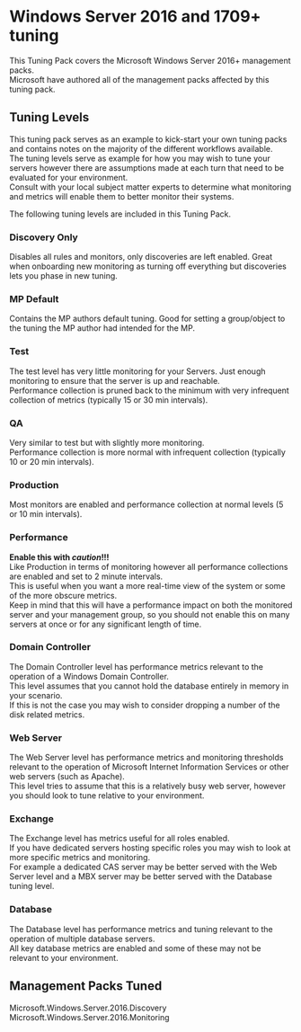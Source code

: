 # Windows Server 2016 and 1709+ tuning

This Tuning Pack covers the Microsoft Windows Server 2016+ management packs.  
Microsoft have authored all of the management packs affected by this tuning pack.

## Tuning Levels

This tuning pack serves as an example to kick-start your own tuning packs and contains notes on the majority of the different workflows available.  
The tuning levels serve as example for how you may wish to tune your servers however there are assumptions made at each turn that need to be evaluated for your environment.  
Consult with your local subject matter experts to determine what monitoring and metrics will enable them to better monitor their systems.  

The following tuning levels are included in this Tuning Pack.  

### Discovery Only

Disables all rules and monitors, only discoveries are left enabled. Great when onboarding new monitoring as turning off everything but discoveries lets you phase in new tuning.  

### MP Default

Contains the MP authors default tuning. Good for setting a group/object to the tuning the MP author had intended for the MP.

### Test

The test level has very little monitoring for your Servers. Just enough monitoring to ensure that the server is up and reachable.  
Performance collection is pruned back to the minimum with very infrequent collection of metrics (typically 15 or 30 min intervals).  

### QA

Very similar to test but with slightly more monitoring.  
Performance collection is more normal with infrequent collection (typically 10 or 20 min intervals).  

### Production

Most monitors are enabled and performance collection at normal levels (5 or 10 min intervals).  

### Performance

**Enable this with _caution_!!!**  
Like Production in terms of monitoring however all performance collections are enabled and set to 2 minute intervals.  
This is useful when you want a more real-time view of the system or some of the more obscure metrics.  
Keep in mind that this will have a performance impact on both the monitored server and your management group, so you should not enable this on many servers at once or for any significant length of time.  

### Domain Controller

The Domain Controller level has performance metrics relevant to the operation of a Windows Domain Controller.  
This level assumes that you cannot hold the database entirely in memory in your scenario.  
If this is not the case you may wish to consider dropping a number of the disk related metrics.  

### Web Server

The Web Server level has performance metrics and monitoring thresholds relevant to the operation of Microsoft Internet Information Services or other web servers (such as Apache).  
This level tries to assume that this is a relatively busy web server, however you should look to tune relative to your environment.  

### Exchange

The Exchange level has metrics useful for all roles enabled.  
If you have dedicated servers hosting specific roles you may wish to look at more specific metrics and monitoring.  
For example a dedicated CAS server may be better served with the Web Server level and a MBX server may be better served with the Database tuning level.  

### Database

The Database level has performance metrics and tuning relevant to the operation of multiple database servers.  
All key database metrics are enabled and some of these may not be relevant to your environment.  

## Management Packs Tuned

Microsoft.Windows.Server.2016.Discovery  
Microsoft.Windows.Server.2016.Monitoring  
